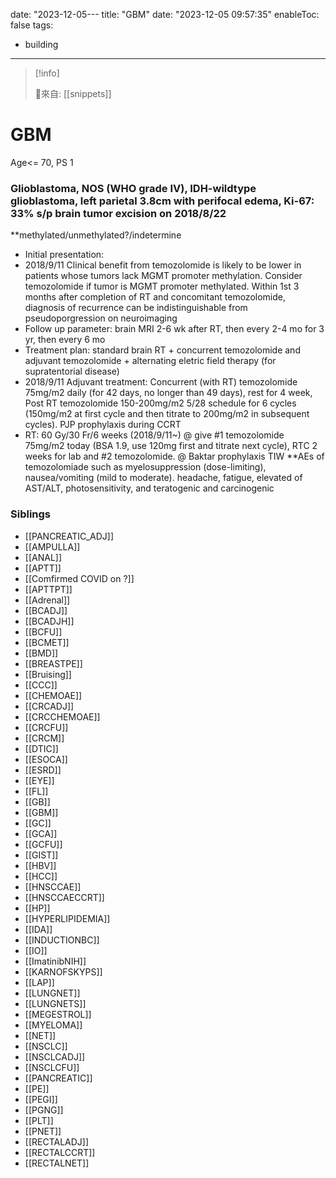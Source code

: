 date: "2023-12-05---
title: "GBM"
date: "2023-12-05 09:57:35"
enableToc: false
tags:
  - building
---
> [!info]
>
> 🌱來自: [[snippets]]
# GBM
Age<= 70, PS 1
### Glioblastoma, NOS (WHO grade IV), IDH-wildtype glioblastoma, left parietal 3.8cm with perifocal edema, Ki-67: 33% s/p brain tumor excision on 2018/8/22
\*\*methylated/unmethylated?/indetermine
- Initial presentation:
- 2018/9/11 Clinical benefit from temozolomide is likely to be lower in patients whose tumors lack MGMT promoter methylation. Consider temozolomide if tumor is MGMT promoter methylated. Within 1st 3 months after completion of RT and concomitant temozolomide, diagnosis of recurrence can be indistinguishable from pseudoporgression on neuroimaging
- Follow up parameter: brain MRI 2-6 wk after RT, then every 2-4 mo for 3 yr, then every 6 mo
- Treatment plan: standard brain RT + concurrent temozolomide and adjuvant temozolomide + alternating eletric field therapy (for supratentorial disease)
- 2018/9/11 Adjuvant treatment: Concurrent (with RT) temozolomide 75mg/m2 daily (for 42 days, no longer than 49 days), rest for 4 week, Post RT temozolomide 150-200mg/m2 5/28 schedule for 6 cycles (150mg/m2 at first cycle and then titrate to 200mg/m2 in subsequent cycles). PJP prophylaxis during CCRT
- RT: 60 Gy/30 Fr/6 weeks (2018/9/11~)
  @ give #1 temozolomide 75mg/m2 today (BSA 1.9, use 120mg first and titrate next cycle), RTC 2 weeks for lab and #2 temozolomide.
  @ Baktar prophylaxis TIW
  \*\*AEs of temozolomiade such as myelosuppression (dose-limiting), nausea/vomiting (mild to moderate). headache, fatigue, elevated of AST/ALT, photosensitivity, and teratogenic and carcinogenic
### Siblings
- [[PANCREATIC_ADJ]]
- [[AMPULLA]]
- [[ANAL]]
- [[APTT]]
- [[Comfirmed COVID on ?]]
- [[APTTPT]]
- [[Adrenal]]
- [[BCADJ]]
- [[BCADJH]]
- [[BCFU]]
- [[BCMET]]
- [[BMD]]
- [[BREASTPE]]
- [[Bruising]]
- [[CCC]]
- [[CHEMOAE]]
- [[CRCADJ]]
- [[CRCCHEMOAE]]
- [[CRCFU]]
- [[CRCM]]
- [[DTIC]]
- [[ESOCA]]
- [[ESRD]]
- [[EYE]]
- [[FL]]
- [[GB]]
- [[GBM]]
- [[GC]]
- [[GCA]]
- [[GCFU]]
- [[GIST]]
- [[HBV]]
- [[HCC]]
- [[HNSCCAE]]
- [[HNSCCAECCRT]]
- [[HP]]
- [[HYPERLIPIDEMIA]]
- [[IDA]]
- [[INDUCTIONBC]]
- [[IO]]
- [[ImatinibNIH]]
- [[KARNOFSKYPS]]
- [[LAP]]
- [[LUNGNET]]
- [[LUNGNETS]]
- [[MEGESTROL]]
- [[MYELOMA]]
- [[NET]]
- [[NSCLC]]
- [[NSCLCADJ]]
- [[NSCLCFU]]
- [[PANCREATIC]]
- [[PE]]
- [[PEGI]]
- [[PGNG]]
- [[PLT]]
- [[PNET]]
- [[RECTALADJ]]
- [[RECTALCCRT]]
- [[RECTALNET]]
